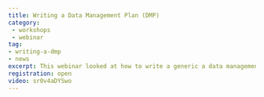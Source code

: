 ```yaml
---
title: Writing a Data Management Plan (DMP)
category:
 - workshops
 - webinar
tag: 
- writing-a-dmp
- news
excerpt: This webinar looked at how to write a generic a data management plan 
registration: open
video: sr0v4aDYSwo
---
```

